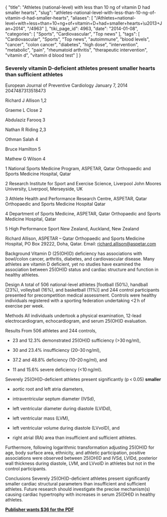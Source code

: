 {
    "title": "Athletes (national-level) with less than 10 ng of vitamin D had smaller hearts",
    "slug": "athletes-national-level-with-less-than-10-ng-of-vitamin-d-had-smaller-hearts",
    "aliases": [
        "/Athletes+national-level+with+less+than+10+ng+of+vitamin+D+had+smaller+hearts+\u2013+Jan+2014",
        "/4963"
    ],
    "tiki_page_id": 4963,
    "date": "2014-01-08",
    "categories": [
        "Sports",
        "Cardiovascular",
        "Top news"
    ],
    "tags": [
        "Cardiovascular",
        "Sports",
        "Top news",
        "autoimmune",
        "blood levels",
        "cancer",
        "colon cancer",
        "diabetes",
        "high dose",
        "intervention",
        "metabolic",
        "pain",
        "rheumatoid arthritis",
        "therapeutic intervention",
        "vitamin d",
        "vitamin d blood test"
    ]
}


### Severely vitamin D-deficient athletes present smaller hearts than sufficient athletes

European Journal of Preventive Cardiology January 7, 2014 2047487313518473

Richard J Allison 1,2

Graeme L Close 2

Abdulaziz Farooq 3

Nathan R Riding 2,3

Othman Salah 4

Bruce Hamilton 5

Mathew G Wilson 4

1 National Sports Medicine Program, ASPETAR, Qatar Orthopaedic and Sports Medicine Hospital, Qatar

2 Research Institute for Sport and Exercise Science, Liverpool John Moores University, Liverpool, Merseyside, UK

3 Athlete Health and Performance Research Centre, ASPETAR, Qatar Orthopaedic and Sports Medicine Hospital Qatar

4 Department of Sports Medicine, ASPETAR, Qatar Orthopaedic and Sports Medicine Hospital, Qatar

5 High Performance Sport New Zealand, Auckland, New Zealand

Richard Allison, ASPETAR – Qatar Orthopaedic and Sports Medicine Hospital, PO Box 29222, Doha, Qatar. Email: richard.allison@aspetar.com

Background Vitamin D (25(OH)D) deficiency has associations with bowl/colon cancer, arthritis, diabetes, and cardiovascular disease. Many athletes are vitamin D deficient, yet no studies have examined the association between 25(OH)D status and cardiac structure and function in healthy athletes.

Design A total of 506 national-level athletes <span>[football (50%), handball (23%), volleyball (16%), and basketball (11%)]</span> and 244 control participants presented for precompetition medical assessment. Controls were healthy individuals registered with a sporting federation undertaking <2 h of exercise per week.

Methods All individuals undertook a physical examination, 12-lead electrocardiogram, echocardiogram, and serum 25(OH)D evaluation.

Results From 506 athletes and 244 controls, 

* 23 and 12.3% demonstrated 25(OH)D sufficiency (>30 ng/ml), 

* 30 and 23.4% insufficiency (20–30 ng/ml), 

* 37.2 and 48.8% deficiency (10–20 ng/ml), and 

* 11 and 15.6% severe deficiency (<10 ng/ml). 

Severely 25(OH)D-deficient athletes present significantly (p < 0.05)  **smaller**  

* aortic root and left atria diameters, 

* intraventricular septum diameter (IVSd), 

* left ventricular diameter during diastole (LVIDd), 

* left ventricular mass (LVM), 

* left ventricular volume during diastole (LVvolD), and 

* right atrial (RA) area than insufficient and sufficient athletes. 

Furthermore, following logarithmic transformation adjusting 25(OH)D for age, body surface area, ethnicity, and athletic participation, positive associations were observed between 25(OH)D and IVSd, LVIDd, posterior wall thickness during diastole, LVM, and LVvolD in athletes but not in the control participants.

Conclusions Severely 25(OH)D-deficient athletes present significantly smaller cardiac structural parameters than insufficient and sufficient athletes. Future research should investigate the precise mechanism(s) causing cardiac hypertrophy with increases in serum 25(OH)D in healthy athletes.

 **[Publisher wants $36 for the PDF](http://cpr.sagepub.com/content/22/4/535.full.pdf+html)**